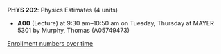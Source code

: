 **PHYS 202**: Physics Estimates (4 units)

- **A00** (Lecture) at 9:30 am–10:50 am on Tuesday, Thursday at MAYER 5301 by Murphy, Thomas (A05749473)

[Enrollment numbers over time](./PHYS202.tsv)
